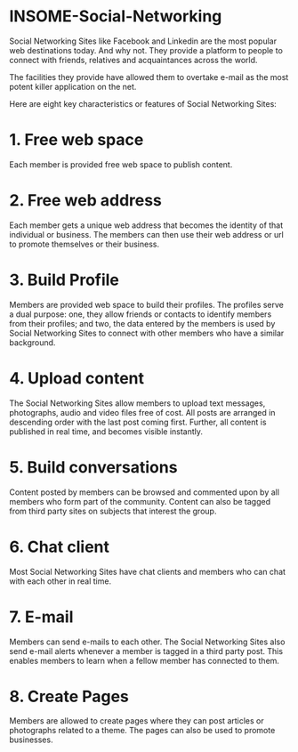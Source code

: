 # INSOME-Social-Networking
Social Networking Sites like Facebook and Linkedin are the most popular web destinations today. And why not. They provide a platform to people to connect with friends, relatives and acquaintances across the world.

The facilities they provide have allowed them to overtake e-mail as the most potent killer application on the net.

Here are eight key characteristics or features of Social Networking Sites:

# 1. Free web space
Each member is provided free web space to publish content.

# 2. Free web address
Each member gets a unique web address that becomes the identity of that individual or business. The members can then use their web address or url to promote themselves or their business.

# 3. Build Profile
Members are provided web space to build their profiles. The profiles serve a dual purpose: one, they allow friends or contacts to identify members from their profiles; and two, the data entered by the members is used by Social Networking Sites to connect with other members who have a similar background.

# 4. Upload content
The Social Networking Sites allow members to upload text messages, photographs, audio and video files free of cost. All posts are arranged in descending order with the last post coming first. Further, all content is published in real time, and becomes visible instantly.

# 5. Build conversations
Content posted by members can be browsed and commented upon by all members who form part of the community. Content can also be tagged from third party sites on subjects that interest the group.

# 6. Chat client
Most Social Networking Sites have chat clients and members who can chat with each other in real time.

# 7. E-mail
Members can send e-mails to each other. The Social Networking Sites also send e-mail alerts whenever a member is tagged in a third party post. This enables members to learn when a fellow member has connected to them.

# 8. Create Pages
Members are allowed to create pages where they can post articles or photographs related to a theme. The pages can also be used to promote businesses.
